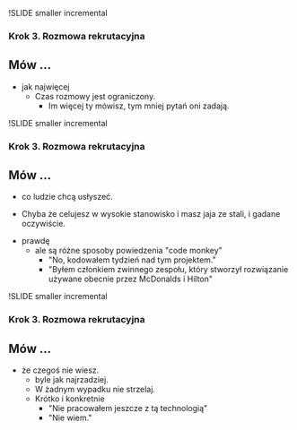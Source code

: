 !SLIDE smaller incremental

### Krok 3. Rozmowa rekrutacyjna  ###
## Mów ... ##

- jak najwięcej
  * Czas rozmowy jest ograniczony.
    - Im więcej ty mówisz, tym mniej pytań oni zadają.

!SLIDE smaller incremental

### Krok 3. Rozmowa rekrutacyjna  ###
## Mów ... ##

-  co ludzie chcą usłyszeć.
  * Chyba że celujesz w wysokie stanowisko i masz jaja ze stali, i gadane oczywiście.
- prawdę
  * ale są różne sposoby powiedzenia "code monkey"
    - "No, kodowałem tydzień nad tym projektem."
    - "Byłem członkiem zwinnego zespołu, który stworzył rozwiązanie używane obecnie przez McDonalds i Hilton"

!SLIDE smaller incremental

### Krok 3. Rozmowa rekrutacyjna  ###
## Mów ... ##

- że czegoś nie wiesz.
  * byle jak najrzadziej.
  * W żadnym wypadku nie strzelaj.
  * Krótko i konkretnie
    - "Nie pracowałem jeszcze z tą technologią"
    - "Nie wiem."
